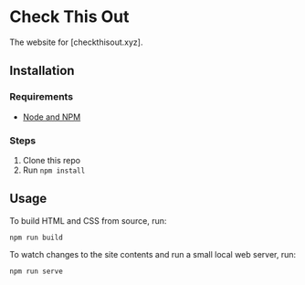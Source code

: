# Check This Out

The website for [checkthisout.xyz].

## Installation

### Requirements

- [Node and NPM](https://nodejs.org)

### Steps

1. Clone this repo
1. Run `npm install`

## Usage

To build HTML and CSS from source, run:

```
npm run build
```

To watch changes to the site contents and run a small local web server, run:

```
npm run serve
```
